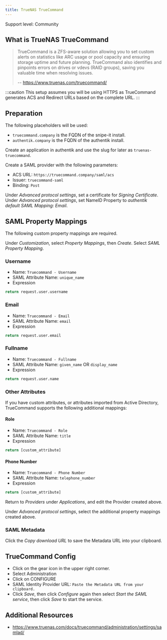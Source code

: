 ```yaml
---
title: TrueNAS TrueCommand
---
```


<span class="badge badge--secondary">Support level: Community</span>

## What is TrueNAS TrueCommand

> TrueCommand is a ZFS-aware solution allowing you to set custom alerts on statistics like ARC usage or pool capacity and ensuring storage uptime and future planning. TrueCommand also identifies and pinpoints errors on drives or vdevs (RAID groups), saving you valuable time when resolving issues.
>
> -- https://www.truenas.com/truecommand/

:::caution
This setup assumes you will be using HTTPS as TrueCommand generates ACS and Redirect URLs based on the complete URL.
:::

## Preparation

The following placeholders will be used:

-   `truecommand.company` is the FQDN of the snipe-it install.
-   `authentik.company` is the FQDN of the authentik install.

Create an application in authentik and use the slug for later as `truenas-truecommand`.

Create a SAML provider with the following parameters:

-   ACS URL: `https://truecommand.company/saml/acs`
-   Issuer: `truecommand-saml`
-   Binding: `Post`

Under _Advanced protocol settings_, set a certificate for _Signing Certificate_.
Under _Advanced protocol settings_, set NameID Property to _authentik default SAML Mapping: Email_.

## SAML Property Mappings

The following custom property mappings are required.

Under _Customization_, select _Property Mappings_, then _Create_. Select _SAML Property Mapping_.

### Username

-   Name: `Truecommand - Username`
-   SAML Attribute Name: `unique_name`
-   Expression

```python
return request.user.username
```

### Email

-   Name: `Truecommand - Email`
-   SAML Attribute Name: `email`
-   Expression

```python
return request.user.email
```

### Fullname

-   Name: `Truecommand - Fullname`
-   SAML Attribute Name: `given_name` OR `display_name`
-   Expression

```python
return request.user.name
```

### Other Attributes

If you have custom attributes, or attributes imported from Active Directory, TrueCommand supports the following additional mappings:

#### Role

-   Name: `Truecommand - Role`
-   SAML Attribute Name: `title`
-   Expression

```python
return [custom_attribute]
```

#### Phone Number

-   Name: `Truecommand - Phone Number`
-   SAML Attribute Name: `telephone_number`
-   Expression

```python
return [custom_attribute]
```

Return to _Providers_ under _Applications_, and edit the Provider created above.

Under _Advanced protocol settings_, select the additional property mappings created above.

### SAML Metadata

Click the _Copy download URL_ to save the Metadata URL into your clipboard.

## TrueCommand Config

-   Click on the gear icon in the upper right corner.
-   Select Administration
-   Click on CONFIGURE
-   SAML Identity Provider URL: `Paste the Metadata URL from your clipboard.`
-   Click _Save_, then click _Configure_ again then select _Start the SAML service_, then click _Save_ to start the service.

## Additional Resources

-   https://www.truenas.com/docs/truecommand/administration/settings/samlad/
